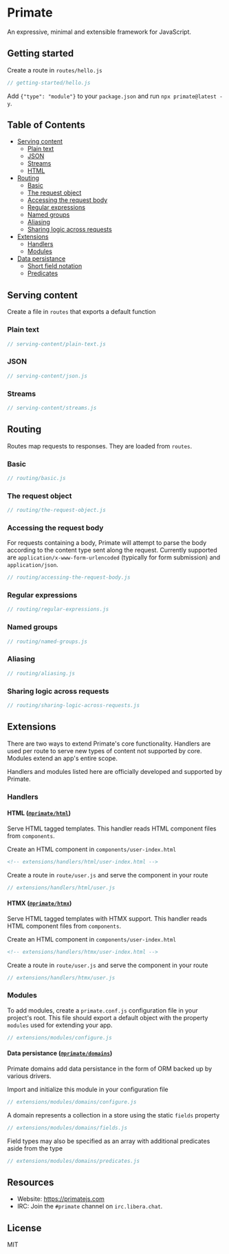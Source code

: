 # Primate 

An expressive, minimal and extensible framework for JavaScript.

## Getting started

Create a route in `routes/hello.js`

```js
// getting-started/hello.js
```

Add `{"type": "module"}` to your `package.json` and run `npx primate@latest -y`.

## Table of Contents

- [Serving content](#serving-content)
  - [Plain text](#plain-text)
  - [JSON](#json)
  - [Streams](#streams)
  - [HTML](#html)
- [Routing](#routing)
  - [Basic](#basic)
  - [The request object](#the-request-object)
  - [Accessing the request body](#accessing-the-request-body)
  - [Regular expressions](#regular-expressions)
  - [Named groups](#named-groups)
  - [Aliasing](#aliasing)
  - [Sharing logic across requests](#sharing-logic-across-requests)
- [Extensions](#extensions)
  - [Handlers](#handlers)
  - [Modules](#modules)
- [Data persistance](#data-persistance)
  - [Short field notation](#short-field-notation)
  - [Predicates](#predicates)

## Serving content

Create a file in `routes` that exports a default function

### Plain text

```js
// serving-content/plain-text.js
```

### JSON

```js
// serving-content/json.js
```

### Streams

```js
// serving-content/streams.js
```

## Routing

Routes map requests to responses. They are loaded from `routes`.

### Basic

```js
// routing/basic.js
```

### The request object

```js
// routing/the-request-object.js
```

### Accessing the request body

For requests containing a body, Primate will attempt to parse the body according
to the content type sent along the request. Currently supported are
`application/x-www-form-urlencoded` (typically for form submission) and
`application/json`.

```js
// routing/accessing-the-request-body.js
```

### Regular expressions

```js
// routing/regular-expressions.js
```

### Named groups

```js
// routing/named-groups.js
```

### Aliasing

```js
// routing/aliasing.js
```

### Sharing logic across requests

```js
// routing/sharing-logic-across-requests.js
```

## Extensions

There are two ways to extend Primate's core functionality. Handlers are used
per route to serve new types of content not supported by core. Modules extend
an app's entire scope.

Handlers and modules listed here are officially developed and supported by
Primate.

### Handlers

#### HTML ([`@primate/html`][primate-html])

Serve HTML tagged templates. This handler reads HTML component files from
`components`.

Create an HTML component in `components/user-index.html`

```html
<!-- extensions/handlers/html/user-index.html -->
```

Create a route in `route/user.js` and serve the component in your route

```js
// extensions/handlers/html/user.js
```

#### HTMX ([`@primate/htmx`][primate-htmx])

Serve HTML tagged templates with HTMX support. This handler reads HTML component
files from `components`.

Create an HTML component in `components/user-index.html`

```html
<!-- extensions/handlers/htmx/user-index.html -->
```

Create a route in `route/user.js` and serve the component in your route

```js
// extensions/handlers/htmx/user.js
```

### Modules

To add modules, create a `primate.conf.js` configuration file in your project's
root. This file should export a default object with the property `modules` used
for extending your app.

```js
// extensions/modules/configure.js
```

#### Data persistance ([`@primate/domains`][primate-domains])

Primate domains add data persistance in the form of ORM backed up by various
drivers.

Import and initialize this module in your configuration file

```js
// extensions/modules/domains/configure.js
```

A domain represents a collection in a store using the static `fields` property

```js
// extensions/modules/domains/fields.js
```

Field types may also be specified as an array with additional predicates
aside from the type

```js
// extensions/modules/domains/predicates.js
```

## Resources

* Website: https://primatejs.com
* IRC: Join the `#primate` channel on `irc.libera.chat`.

## License

MIT

[primate-html]: https://github.com/primatejs/primate-html
[primate-htmx]: https://github.com/primatejs/primate-htmx
[primate-domains]: https://github.com/primatejs/primate-domains
